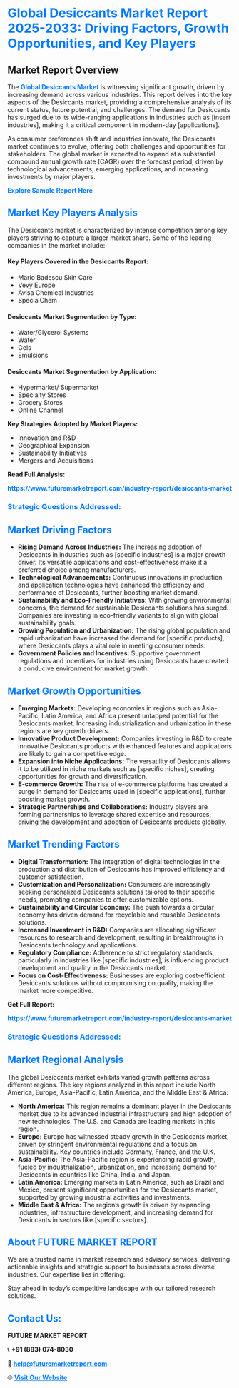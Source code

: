 <h1 style="color: #007BFF;">Global Desiccants Market Report 2025-2033: Driving Factors, Growth Opportunities, and Key Players</h1>

<section id="overview">
<h2>Market Report Overview</h2>
<p>The <a href="https://www.futuremarketreport.com/industry-report/desiccants-market" style="color: #007BFF; text-decoration: none;"><strong>Global Desiccants Market</strong></a> is witnessing significant growth, driven by increasing demand across various industries. This report delves into the key aspects of the Desiccants market, providing a comprehensive analysis of its current status, future potential, and challenges. The demand for Desiccants has surged due to its wide-ranging applications in industries such as [insert industries], making it a critical component in modern-day [applications].</p>
<p>As consumer preferences shift and industries innovate, the Desiccants market continues to evolve, offering both challenges and opportunities for stakeholders. The global market is expected to expand at a substantial compound annual growth rate (CAGR) over the forecast period, driven by technological advancements, emerging applications, and increasing investments by major players.</p>
</section>

<section id="overview">
<p><a href="https://www.futuremarketreport.com/request-sample/reportId=34402" style="color: #007BFF; text-decoration: none;"><strong>Explore Sample Report Here</strong></a></p>
</section>

<section id="key-players">
<h2 style="color: #007BFF;">Market Key Players Analysis</h2>
<p>The Desiccants market is characterized by intense competition among key players striving to capture a larger market share. Some of the leading companies in the market include:</p>
<h4>Key Players Covered in the Desiccants Report:</h4>
<ul><li>Mario Badescu Skin Care</li><li>Vevy Europe</li><li>Avisa Chemical Industries</li><li>SpecialChem</li></ul>
<h4>Desiccants Market Segmentation by Type:</h4>
<ul><li>Water/Glycerol Systems</li><li>Water</li><li>Gels</li><li>Emulsions</li></ul>

<h4>Desiccants Market Segmentation by Application:</h4>
<ul><li>Hypermarket/ Supermarket</li><li>Specialty Stores</li><li>Grocery Stores</li><li>Online Channel</li></ul>
<p><strong>Key Strategies Adopted by Market Players:</strong></p>
<ul>
<li>Innovation and R&D</li>
<li>Geographical Expansion</li>
<li>Sustainability Initiatives</li>
<li>Mergers and Acquisitions</li>
</ul>
</section>

<section>
<p><strong>Read Full Analysis: </strong></p><a href="https://www.futuremarketreport.com/industry-report/desiccants-market" style="color: #007BFF; text-decoration: none;"><strong>https://www.futuremarketreport.com/industry-report/desiccants-market</strong></a>
<h3 style="color: #007BFF;">Strategic Questions Addressed:</h3>
</section>

<section id="driving-factors">
<h2 style="color: #007BFF;">Market Driving Factors</h2>
<ul>
<li><strong>Rising Demand Across Industries:</strong> The increasing adoption of Desiccants in industries such as [specific industries] is a major growth driver. Its versatile applications and cost-effectiveness make it a preferred choice among manufacturers.</li>
<li><strong>Technological Advancements:</strong> Continuous innovations in production and application technologies have enhanced the efficiency and performance of Desiccants, further boosting market demand.</li>
<li><strong>Sustainability and Eco-Friendly Initiatives:</strong> With growing environmental concerns, the demand for sustainable Desiccants solutions has surged. Companies are investing in eco-friendly variants to align with global sustainability goals.</li>
<li><strong>Growing Population and Urbanization:</strong> The rising global population and rapid urbanization have increased the demand for [specific products], where Desiccants plays a vital role in meeting consumer needs.</li>
<li><strong>Government Policies and Incentives:</strong> Supportive government regulations and incentives for industries using Desiccants have created a conducive environment for market growth.</li>
</ul>
</section>

<section id="growth-opportunities">
<h2 style="color: #007BFF;">Market Growth Opportunities</h2>
<ul>
<li><strong>Emerging Markets:</strong> Developing economies in regions such as Asia-Pacific, Latin America, and Africa present untapped potential for the Desiccants market. Increasing industrialization and urbanization in these regions are key growth drivers.</li>
<li><strong>Innovative Product Development:</strong> Companies investing in R&D to create innovative Desiccants products with enhanced features and applications are likely to gain a competitive edge.</li>
<li><strong>Expansion into Niche Applications:</strong> The versatility of Desiccants allows it to be utilized in niche markets such as [specific niches], creating opportunities for growth and diversification.</li>
<li><strong>E-commerce Growth:</strong> The rise of e-commerce platforms has created a surge in demand for Desiccants used in [specific applications], further boosting market growth.</li>
<li><strong>Strategic Partnerships and Collaborations:</strong> Industry players are forming partnerships to leverage shared expertise and resources, driving the development and adoption of Desiccants products globally.</li>
</ul>
</section>

<section id="trending-factors">
<h2 style="color: #007BFF;">Market Trending Factors</h2>
<ul>
<li><strong>Digital Transformation:</strong> The integration of digital technologies in the production and distribution of Desiccants has improved efficiency and customer satisfaction.</li>
<li><strong>Customization and Personalization:</strong> Consumers are increasingly seeking personalized Desiccants solutions tailored to their specific needs, prompting companies to offer customizable options.</li>
<li><strong>Sustainability and Circular Economy:</strong> The push towards a circular economy has driven demand for recyclable and reusable Desiccants solutions.</li>
<li><strong>Increased Investment in R&D:</strong> Companies are allocating significant resources to research and development, resulting in breakthroughs in Desiccants technology and applications.</li>
<li><strong>Regulatory Compliance:</strong> Adherence to strict regulatory standards, particularly in industries like [specific industries], is influencing product development and quality in the Desiccants market.</li>
<li><strong>Focus on Cost-Effectiveness:</strong> Businesses are exploring cost-efficient Desiccants solutions without compromising on quality, making the market more competitive.</li>
</ul>
</section>

<section>
<p><strong>Get Full Report: </strong></p><a href="https://www.futuremarketreport.com/industry-report/desiccants-market" style="color: #007BFF; text-decoration: none;"><strong>https://www.futuremarketreport.com/industry-report/desiccants-market</strong></a>
<h3 style="color: #007BFF;">Strategic Questions Addressed:</h3>
</section>


<section id="regional-analysis">
<h2 style="color: #007BFF;">Market Regional Analysis</h2>
<p>The global Desiccants market exhibits varied growth patterns across different regions. The key regions analyzed in this report include North America, Europe, Asia-Pacific, Latin America, and the Middle East & Africa:</p>
<ul>
<li><strong>North America:</strong> This region remains a dominant player in the Desiccants market due to its advanced industrial infrastructure and high adoption of new technologies. The U.S. and Canada are leading markets in this region.</li>
<li><strong>Europe:</strong> Europe has witnessed steady growth in the Desiccants market, driven by stringent environmental regulations and a focus on sustainability. Key countries include Germany, France, and the U.K.</li>
<li><strong>Asia-Pacific:</strong> The Asia-Pacific region is experiencing rapid growth, fueled by industrialization, urbanization, and increasing demand for Desiccants in countries like China, India, and Japan.</li>
<li><strong>Latin America:</strong> Emerging markets in Latin America, such as Brazil and Mexico, present significant opportunities for the Desiccants market, supported by growing industrial activities and investments.</li>
<li><strong>Middle East & Africa:</strong> The region’s growth is driven by expanding industries, infrastructure development, and increasing demand for Desiccants in sectors like [specific sectors].</li>
</ul>
</section>

<footer>
<h2 style="color: #007BFF;">About FUTURE MARKET REPORT</h2>
<p>We are a trusted name in market research and advisory services, delivering actionable insights and strategic support to businesses across diverse industries. Our expertise lies in offering:</p>

<p>Stay ahead in today’s competitive landscape with our tailored research solutions.</p>

<h2 style="color: #007BFF;">Contact Us:</h2>
<p><strong>FUTURE MARKET REPORT</strong></p>
<p>📞 <strong>+91 (883) 074-8030</strong></p>
<p>📧 <strong><a href="mailto:help@futuremarketreport.com" style="color: #007BFF;">help@futuremarketreport.com</a></strong></p>
<p>🌐 <strong><a href="https://www.futuremarketreport.com/" style="color: #007BFF;">Visit Our Website</a></strong></p>
</footer>